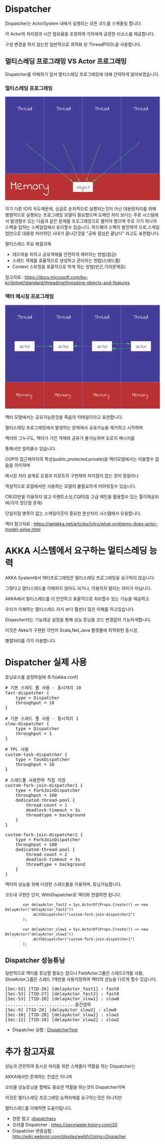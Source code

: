 ﻿# Dispatcher

 Dispatcher는 ActorSystem 내에서 실행되는 모든 코드를 스케줄링 합니다.

각 Actor의 처리량과 시간 점유율을 조정하여 각자에게 공정한 리소스를 제공합니다.

구성 변경을 하지 않는한 일반적으로 최적화 된 ThreadPOOL을 사용합니다.


## 멀티스레딩 프로그래밍 VS Actor 프로그래밍

Dispatcher를 이해하기 앞서 멀티스레딩 프로그래밍에 대해 간략하게 알아보겠습니다.


### 멀티스레딩 프로그래밍
![](thread_shareobject.png)

각기 다른 IO의 속도때문에, 싱글로 순차적으로 실행되는것이 아닌 
대용량처리를 위해 병렬적으로 실행되는 프로그래밍 모델이 필요했으며 
도메인 처리 보다는 주로 시스템에서 발생할수 있는  다음과 같은 문제를 
프로그래밍으로 풀어야 했으며 주로 기기 하나의 스펙을 업하는 스케일업에서 
유리할수 있습니다.
하드웨어 스펙의 발전제약 으로,스케일업만으로 대용량 처리하던 시대가 끝나간것을
"공짜 점심은 끝났다" 라고도 표현합니다.

멀티스레드 주요 해결과제

- 데드락을 피하고 공유객체를 안전하게 제어하는 방법(잠금)
- 스레드 객체를 효율적으로 생성하고 관리하는 방법(스레드풀)
- Context 스위칭을 효율적으로 하게 하는 방법(빈곤,기아문제등)


참고자료 : https://docs.microsoft.com/ko-kr/dotnet/standard/threading/threading-objects-and-features



### 액터 메시징 프로그래밍
![](actor_nonshare.png)

액터 모델에서는 공유가능한것을 죽음의 칵테일이라고 표현합니다.

멀티스레딩 프로그래밍에서 발생하는 문제에서 공유가능을 제거하고 시작하며

액터의 그누구도, 액터가 가진 객체와 공유가 불가능하며 오로지 메시지를

통해서만 알려줄수 있습니다.

OOP의 접근제어자의 특성(public,protected,private)을 액터모델에서는 이용할수 없음을 의미하며

메시징 처리 설계로 로컬과 리모트의 구현체의 차이점이 없는 것이 장점이나

역설적으로 로컬에서만 사용하는 모델이 불필요하게 어려워질수 있습니다.

CRUD만을 이용하지 않고 이벤트소싱,CQRS등 고급 패턴을 활용할수 있는 툴이제공되며(각각 장단점 존재)

단일지점 병목이 없는 스케일아웃이 중요한 분산처리 시스템에서 유용합니다.


액터 참고자료 : https://getakka.net/articles/intro/what-problems-does-actor-model-solve.html

# AKKA 시스템에서 요구하는 멀티스레딩 능력

AKKA System에서 액터프로그래밍은 멀티스레딩 프로그래밍을 요구하지 않습니다.

그렇다고 멀티스레드를 이해하지 않아도 되거나, 이용하지 말라는 의미가 아닙니다.

AKKA에서 멀티스레드를 더 안전하고 효율적으로 처리할수 있는 기능을 제공하고  

우리가 이해하는 멀티스레드 지식 보다 훨씬더 많은 이해를 하고있습니다.

Dispacher라는 기능제공 설정을 통해 성능 튜닝을 코드 변경없이 가능하게합니다.

이것은 Akka가 구현된 각언어 Scala,Net,Java 플랫폼에 최적화된 동시성,

병렬처리를 각각 이용합니다.


# Dispatcher 실제 사용

튜닝요소를 설정파일에 추가(akka.conf)

<pre>
# 기본 스레드 풀 사용 - 동시처리 10
fast-dispatcher {
	type = Dispatcher
	throughput = 10
}

# 기본 스레드 풀 사용 - 동시처리 1
slow-dispatcher {
	type = Dispatcher
	throughput = 1
}

# TPL 사용
custom-task-dispatcher {
	type = TaskDispatcher
	throughput = 10
}

# 스레드풀 사용전략 직접 지정
custom-fork-join-dispatcher1 {
	type = ForkJoinDispatcher
	throughput = 100
	dedicated-thread-pool {
		thread-count = 1
		deadlock-timeout = 3s
		threadtype = background
	}
}

custom-fork-join-dispatcher2 {
	type = ForkJoinDispatcher
	throughput = 100
	dedicated-thread-pool {
		thread-count = 2
		deadlock-timeout = 3s
		threadtype = background
	}
}
</pre>

액터의 성능을 위해 다양한 스레드풀을 이용하며, 튜닝가능합니다.

코드내 구현은 단지, WithDispatcher로 액터와 연결하면 됩니다.

            var delayActor_fast2 = Sys.ActorOf(Props.Create(() => new DelayActor("delayActor_fast2"))
                .WithDispatcher("custom-fork-join-dispatcher2")
            );

            var delayActor_slow1 = Sys.ActorOf(Props.Create(() => new DelayActor("delayActor_slow1"))
                .WithDispatcher("custom-fork-join-dispatcher1")
            );

## Dispatcher 성능튜닝

일반적으로 액터를 튜닝할 필요는 없으나
FastActor그룹은 스레드2개를 사용, SlowActor그룹은 스레드 1개만을 사용지정하여
액터의 성능을 다르게 할수 있습니다.

<pre>
[Sec-53] [TID-26] [delayActor_fast1] : fast0
[Sec-53] [TID-27] [delayActor_fast2] : fast0
[Sec-53] [TID-28] [delayActor_slow1] : slow0
...........................중간생략
[Sec-9] [TID-28] [delayActor_slow2] : slow0
[Sec-10] [TID-28] [delayActor_slow2] : slow1
[Sec-12] [TID-28] [delayActor_slow2] : slow2
</pre>

- Dispatcher 실험 : [DispatcherTest](../TestAkkaDotModule/TestActors/DispatcherTest.cs)


# 추가 참고자료

성능과 관련하여 동시성 처리를 위한 스케줄러 역활을 하는 Dispatcher는 

AKKA에서만 존재하는 컨셉은 아니며

오라클 성능튜닝을 할때도 중요한 역활을 하는것이 Dispatcher이며

이것은 멀티스레딩 프로그래밍 능력자체를 요구하는것은 아니지만

멀티스레드를 이해하면 도움이됩니다.

- 원문 참고 :[dispatchers](https://getakka.net/articles/actors/dispatchers.html  ) 
- 오라클 Dispatcher : https://secmaster.tistory.com/20
- Dispatcher 변종실험 : http://wiki.webnori.com/display/webfr/Using+Dispacher

